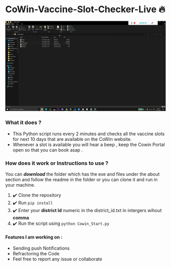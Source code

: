 # CoWin-Vaccine-Slot-Checker-Live  🔥

![](Cowin_demo.gif)


### What it does ?
* This Python script runs every 2 minutes and checks all the vaccine slots for next 10 days that are available on the CoWin website. 
* Whenever a slot is available you will hear a beep , keep the Cowin Portal open so that you can book asap . 


### How does it work or Instructions to use ?

You can ***download*** the folder which has the exe and files under the about section and follow the readme in the folder or you can clone it and run in your machine.

1. ✔️ Clone the repository 
2. ✔️ Run ```pip install ```
3. ✔️ Enter your **district Id** numeric in the district_id.txt in intergers wihout **comma** 
4. ✔️ Run the script using ```python Cowin_Start.py```


#### Features I am working on :
* Sending push Notifications
* Refractoring the Code 
* Feel free to report any issue or collaborate
